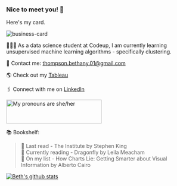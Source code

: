 ### Nice to meet you! 👋  

Here's my card.

![business-card](https://i.pinimg.com/originals/14/6c/8d/146c8d61749a8354cce9eb5345279cee.gif)  
  
👩🏼‍💻 As a data science student at Codeup, I am currently learning unsupervised machine learning algorithms - specifically clustering.  

📨  Contact me: thompson.bethany.01@gmail.com  

🌎  Check out my [Tableau](https://public.tableau.com/profile/thompson.bethany.01#!/)  

🖇  Connect with me on [LinkedIn](https://www.linkedin.com/in/bethany-thompson-068009142/)  

<a href="https://pronouns.vercel.app" title="Add pronouns to your own profile">
  <img src="https://pronouns.vercel.app/she/her?flag=bi?gradient=mystic" width="256" height="64" alt="My pronouns are she/her">
</a>    
  
📚  Bookshelf: 
> 📔 Last read - The Institute by Stephen King  
> 📖 Currently reading - Dragonfly by Leila Meacham  
> 📄 On my list - How Charts Lie: Getting Smarter about Visual Information by Alberto Cairo  

[![Beth's github stats](https://github-readme-stats.vercel.app/api?username=ThompsonBethany01&theme=calm&hide=prs&show_icons=true)](https://github.com/ThompsonBethany01/github-readme-stats)

